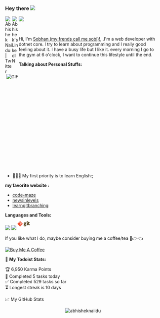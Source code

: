 ### Hey there <img src="https://media.giphy.com/media/hvRJCLFzcasrR4ia7z/giphy.gif" width="25px">
 
<a href="https://twitter.com/Sobi_1995">
  <img align="left" alt="Abhishek Naidu | Twitter" width="22px" src="https://raw.githubusercontent.com/peterthehan/peterthehan/master/assets/twitter.svg" />
</a>
<a href="https://www.linkedin.com/in/sobi-mozafari-261993133/">
  <img align="left" alt="Abhishek's LinkedIN" width="22px" src="https://raw.githubusercontent.com/peterthehan/peterthehan/master/assets/linkedin.svg" />
</a>
 

![](https://visitor-badge.glitch.me/badge?page_id=sobi1995)

<br />

Hi, I'm [Sobhan (my frends call me sobi)!](https://twitter.com/Sobi_1995), .I'm a web developer with dotnet core. I try to learn about programming and I really good feeling about it.
I have a busy life but I like it.
every morning I go to the gym at 6 o'clock, I want to continue this lifestyle until the end.  

  <img align="right" alt="GIF" src="https://github.com/abhisheknaiidu/abhisheknaiidu/blob/master/code.gif?raw=true" width="500" height="320" />
  
**Talking about Personal Stuffs:**

- 👨🏽‍💻 My first priority is to learn English:;



**my favorite website :**


 - [code-maze](https://code-maze.com/)
 - [newsinlevels](https://www.newsinlevels.com/)
 - [learngitbranching](https://learngitbranching.js.org/)

 
 **Languages and Tools:**  
 <code><img height="40" src="https://upload.wikimedia.org/wikipedia/commons/thumb/e/ee/.NET_Core_Logo.svg/1200px-.NET_Core_Logo.svg.png"></code>
 <code><img height="40" src="https://w7.pngwing.com/pngs/870/475/png-transparent-angularjs-progressive-web-apps-npm-web-application-github-angle-triangle-logo.png"></code>
 <code><img height="40" src="https://raw.githubusercontent.com/github/explore/80688e429a7d4ef2fca1e82350fe8e3517d3494d/topics/git/git.png"></code>

 

If you like what I do, maybe consider buying me a coffee/tea 🥺👉👈

<a href="https://www.buymeacoffee.com/abhisheknaiidu" target="_blank"><img src="https://cdn.buymeacoffee.com/buttons/v2/default-red.png" alt="Buy Me A Coffee" width="150" ></a>

🚧 **My Todoist Stats:**
<!-- TODO-IST:START -->
🏆  6,950 Karma Points           
🌸  Completed 5 tasks today           
✅  Completed 529 tasks so far           
⏳  Longest streak is 10 days
<!-- TODO-IST:END -->


📈 My GitHub Stats

<p align="center"> <img src="https://github-readme-stats.vercel.app/api?username=sobi1995&show_icons=true&theme=gotham" alt="abhisheknaiidu" />




